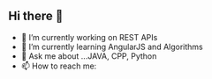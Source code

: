 ## Hi there 👋

<!--
**manojkumawatv/manojkumawatv** is a ✨ _special_ ✨ repository because its `README.md` (this file) appears on your GitHub profile.
-->

- 🔭 I’m currently working on REST APIs
- 🌱 I’m currently learning AngularJS and Algorithms
- 💬 Ask me about ...JAVA, CPP, Python
- 📫 How to reach me: 

